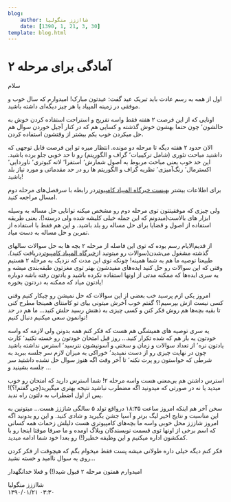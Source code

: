 ```yaml
---
blog:
    author: شااززز منگولیا
    date: [1390, 1, 21, 3, 30]
template: blog.html
---
```

# آمادگی برای مرحله ۲

<div class="cnt">
سلام<p></p>
<p>اول از همه به رسم عادت باید تبریک عید گفت: عیدتون مبارک! امیدوارم که سال خوب و موفقی در زمینه المپیاد یا هر چیز دیگه‌ای داشته باشید.</p>
<p>اونایی که از این فرصت ۲ هفته فقط واسه تفریح و استراحت استفاده کردن خوش به حالشون٬ چون حتما بهشون خوش گذشته و کسایی هم که در کنار آجیل خوردن سوال هم حل میکردن خوب یکم بیشتر از وقتشون استفاده کردن.</p>
<p>الان حدود ۲ هفته دیگه تا مرحله دو مونده. انتظار میره تو این فرصت قابل توجهی که داشتید مباحث تئوری (شامل ترکیبیات٬ گراف و الگوریتم) رو تا حد خوبی جلو برده باشید. این حد خوب یعنی مباحث مربوط به اصول شمارش٬ استقرا٬ لانه کبوتری٬ ناوردایی٬ اکسترمال٬ رنگ‌آمیزی٬ نظریه گراف و الگوریتم ها رو در حد مقدماتی و مورد نیاز بلد باشید!</p>
<p>برای اطلاعات بیشتر به<a href="http://www.inoi.ir/1389/11/17/%D8%B3%D8%B1%D9%81%D8%B5%D9%84%E2%80%8C%D9%87%D8%A7%DB%8C-%D9%85%D8%B7%D8%A7%D9%84%D8%A8-%D9%85%D8%B1%D8%AD%D9%84%D9%87%E2%80%8C%DB%8C-%D8%AF%D9%88%D9%85-%D8%A7%D9%84%D9%85%D9%BE%DB%8C%D8%A7%D8%AF/">پست خبرگاه المپیاد کامپیوتر</a>در رابطه با سرفصل‌های مرحله دوم امسال مراجعه کنید.</p>
<p>ولی چیزی که موفقیتتون توی مرحله دوم رو مشخص میکنه توانایی حل مساله به وسیله ابزار های بالاست(میدونم که این جمله خیلی کلیشه شده ولی درسته!). یعنی طریقه استفاده از اصول و قضایا برای حل مساله رو بلد باشید. و این هم فقط با استفاده از تمرین و حل مساله به دست میاد.</p>
<p>از قدیم‌الایام رسم بوده که توی این فاصله از مرحله ۲ بچه ها به حل سوالات سالهای گذشته مشغول می‌شدن(سوالات رو میتونید از<a href="http://www.inoi.ir/%D9%85%D9%86%D8%A7%D8%A8%D8%B9-%D9%88-%D9%85%D8%B1%D8%A7%D8%AC%D8%B9/%D8%A8%D8%A7%DB%8C%DA%AF%D8%A7%D9%86%DB%8C-%D8%B3%D9%88%D8%A7%D9%84%D8%A7%D8%AA-%D9%85%D8%B1%D8%A7%D8%AD%D9%84-%D8%A7%D9%88%D9%84-%D9%88-%D8%AF%D9%88%D9%85/">خبرگاه المپیاد کامپیوتر</a>دریافت کنید). طبیعتا توصیه ما هم به شما همینه! چونکه توی این مدت که نزدیک به مرحله ۲ هستیم وقتی که این سوالات رو حل کنید ایده‌های مفیدشون بهتر توی مغزتون طبقه‌بندی میشه و یه سری ایده‌ها که ممکنه مدتی از اونها استفاده نکرده باشید و یادتون رفته باشه دوباره یادتون میاد که ممکنه به دردتون بخوره!</p>
<p>امروز یکی ازم پرسید خب بعضی از این سوالات که حل نمیشن رو چیکار کنیم وقتی کسی نیست ازش بپرسیم!؟ گفتم خوب آخرش میتونی بیای تو کامنتای همینجا مطرح کنی تا بقیه بچه‌ها هم روش فکر کنن و کسی چیزی به ذهنش رسید حلش کنید... ما هم در حد توانمون سعی میکنیم دنبال کنیم!</p>
<p>یه سری توصیه های همیشگی هم هست که فکر کنم همه بدونن ولی لازمه که واسه خودتون یه بار هم که شده تکرار کنید... روز قبل امتحان خودتون رو خسته نکنید٬ کارت یادتون نره٬ از تعداد سوالات و زمان و سختی و آسونیشون نترسید٬ استرس نداشته باشید چون در نهایت چیزی رو از دست نمیدید٬ خوراکی به میزان لازم سر جلسه ببرید به شرطی که حواستون رو پرت نکنه٬ تا‌ آخر وقت اگه هنوز سوال حل نشده داشتید سر جلسه بشینید و ...</p>
<p>استرس داشتن هم بی‌معنی هست واسه مرحله ۲! شما استرس دارید که امتحان رو خوب میدید یا نه در صورتی که میدونید اگه مضطرب نباشید نتیجه بهتری میگیرید(چی گفتم!؟)! پس از اول اضطراب به دلتون راه ندید.</p>
<p>سخن آخر هم اینکه امروز ساعت ۱۸:۳۵ درواقع تولد ۵ سالگی شاززز هست... میتونین به این مناسبت و نتایج اخیر لیگ برتر و آسیا جشن بگیرید و شادی کنید. و این رو بدونید اگه امروز شاززز محل خوبی واسه ما بچه‌های کامپیوتری هست دلیلش زحمات همه کسانی که اسم برخی از اونها توی قسمت نویسندگان وبلاگ اومده و ما صرفا موقتا اینجا رو با کمکشون اداره میکنیم و این وظیفه خطیر(!) رو بعدا خود شما ادامه میدید.</p>
<p>فکر کنم دیگه خیلی داره طولانی میشه پست فقط میخوام بگم که هیچوقت از فکر کردن روی یه سوال ناامید و خسته نشید...</p>
<p>امیدوارم همتون مرحله ۲ قبول شید(!) و فعلا خدانگهدار</p>
</div>

<div class="blog-info">
    <div class="blog-author">شااززز منگولیا</div>
    <div class="blog-date">۱۳۹۰/۰۱/۲۱ ۰۳:۳۰</div>
</div>


